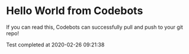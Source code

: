 # Hello World from Codebots

If you can read this, Codebots can successfully pull and push to your git repo!

Test completed at 2020-02-26 09:21:38